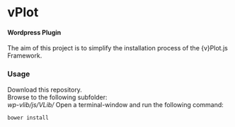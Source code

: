 vPlot
========

#### Wordpress Plugin ####
The aim of this project is to simplify the installation process of the {v}Plot.js Framework.

### Usage ###
Download this repository.<br />
Browse to the following subfolder:<br />
<i>wp-vlib/js/VLib/</i>
Open a terminal-window and run the following command:
```html
bower install
```
